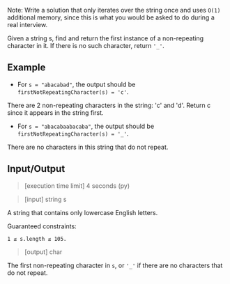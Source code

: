 Note: Write a solution that only iterates over the string once and uses `O(1)` additional memory, since this is what you would be asked to do during a real interview.

Given a string s, find and return the first instance of a non-repeating character in it. If there is no such character, return `'_'`.

## Example

  - For `s = "abacabad"`, the output should be
  `firstNotRepeatingCharacter(s) = 'c'`.

  There are 2 non-repeating characters in the string: 'c' and 'd'. Return c since it appears in the string first.

  - For `s = "abacabaabacaba"`, the output should be
  `firstNotRepeatingCharacter(s) = '_'`.

  There are no characters in this string that do not repeat.

## Input/Output

  > [execution time limit] 4 seconds (py)

  > [input] string s

  A string that contains only lowercase English letters.

  Guaranteed constraints:

  `1 ≤ s.length ≤ 105.`

  > [output] char

  The first non-repeating character in `s`, or `'_'` if there are no characters that do not repeat.
